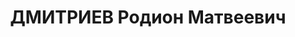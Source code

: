 ---
title: ДМИТРИЕВ Родион Матвеевич
description: '1896 г. р., уроженец и житель г. Ленинград, русский, кандидат в члены
  ВКП(б) в 1930-1935 гг., инженер 12-го паровозного отделения Окт. ж. д., проживал:
  г.Ленинград, 11-я Красноармейская ул., д. 15б, кв. 54. Арестован 30 декабря 1936
  г. Выездной сессией Военной коллегии Верховного суда СССР в г. Ленинград 30 апреля
  1937 г. осужден по ст. ст. 17-58-8, 58-7-11 УК РСФСР на 10 лет тюрьмы. Отбывал наказание
  в Смоленской тюрьме. Вновь арестован 23 марта 1938 г. Тройкой УНКВД Смоленской обл.
  25 марта 1938 г. приговорен по ст. 58-10 к высшей мере наказания. Расстрелян в г.
  Смоленск 3 апреля 1938 г.'
---